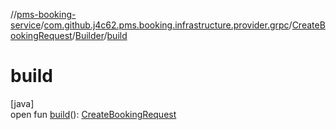 //[pms-booking-service](../../../../index.md)/[com.github.j4c62.pms.booking.infrastructure.provider.grpc](../../index.md)/[CreateBookingRequest](../index.md)/[Builder](index.md)/[build](build.md)

# build

[java]\
open fun [build](build.md)(): [CreateBookingRequest](../index.md)
